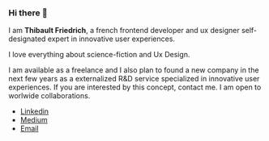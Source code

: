 ### Hi there 👋

I am **Thibault Friedrich**, a french frontend developer and ux designer
self-designated expert in innovative user experiences.

I love everything about science-fiction and Ux Design.

I am available as a freelance and I also plan to found a new company in the next
few years as a externalized R&D service specialized in innovative user
experiences. If you are interested by this concept, contact me. I am open to
worlwide collaborations.

- [Linkedin](https://www.linkedin.com/in/thibault-friedrich/)
- [Medium](https://thibault-friedrich.medium.com/)
- [Email](mailto:thibault.friedrich@gmail.com)
